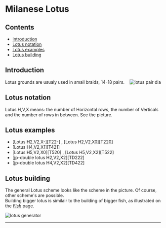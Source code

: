 # Milanese Lotus

## Contents
* [Introduction](#introduction)
* [Lotus notation](#lotus-notation)
* [Lotus examples](#lotus-examples)
* [Lotus building](#lotus-building)

## Introduction
<img alt="lotus pair dia" align="right" src="https://maetempels.github.io/MAE-gf/images_wt/gf%20lotus%20wt.png">
Lotus grounds are usualy used in small braids, 14-18 pairs.

## Lotus notation
Lotus H,V,X means: the number of Horizontal rows, the number of Verticals and the number of rows in between. See the picture. 

## Lotus examples
* [Lotus H2,V2,X-][T22-] , [Lotus H2,V2,X0][T220]   
* [Lotus H4,V2,X1][T421]      
* [Lotus H5,V2,X0][T520] , [Lotus H5,V2,X2][T522]
* [jp-double lotus H2,V2,X2][TD222]
* [jp-double lotus H4,V2,X2][TD422]

## Lotus building
The general Lotus scheme looks like the scheme in the picture. Of course, other scheme's are possible.      
Building bigger lotus is similair to the building of bigger fish, as illustrated on the [_Fish_][fish-page] page.

![lotus generator][lotus_gen]

***

[fish-page]: https://maetempels.github.io/MAE-gf/docs/fish#fish-building
[lotus_wt]: https://maetempels.github.io/MAE-gf/images_wt/gf%20lotus%20wt.png
[lotus_gen]: https://maetempels.github.io/MAE-gf/images_wt/mx-lotus.png

[L220]: https://d-bl.github.io/GroundForge/index.html?m=5-%0A12%0A88%0A7-%3Bbricks%3B12%3B12%3B0%3B0&s1=ctc%20B4%3Dctcll%20A1%3Dctcrr%20A2%3Dctctt

[L22-]: https://d-bl.github.io/GroundForge/index.html?m=7-%0A12%0A88%3Bchecker%3B12%3B12%3B0%3B0&s1=ctc%20A3%3Dctclll%20A1%3Dctcrrr

[L520]: https://d-bl.github.io/GroundForge/index.html?m=7-%0A12%0A88%0A11%0A88%0A11%3Bchecker%3B20%3B12%3B0%3B0&s1=ctc%20A6%3Dctcllll%20A1%3Dlllctcr%20A2%3Drrctcll%20A3%3Dlctcrrr%20A4%3Drrrrctc

[L421]: https://d-bl.github.io/GroundForge/index.html?m=7-%0A-5%0A5-%0A12%0A88%0A11%0A88%3Bchecker%3B20%3B12%3B0%3B0&s1=ctc%20B7%3Dtctct%20A2%3Dctclll%20A3%3Dllctcr%20A4%3Drrctcl%20B5%3Dlllctc

[L522]: https://d-bl.github.io/GroundForge/index.html?m=7-%0A-5%0A5-%0A-5%0A21%0A88%0A11%0A88%0A11%3Bbricks%3B24%3B12%3B0%3B0&s1=ctc%20B1%3DA9%3DB8%3Dctct%20A3%3Dctcll%20A4%3Dllctc%20A5%3Drctcl%20B6%3Dctcrr%20B7%3Drrctc

[LD422]: https://d-bl.github.io/GroundForge/index.html?m=7-%0A-5%0A5-%0A-5%0A21%0A88%0A11%0A88%3Bbricks%3B24%3B16%3B0%3B0&s1=ctc%20B7%3Dctct%20B1%3DA8%3Dct

[LD222]: https://d-bl.github.io/GroundForge/index.html?m=7-%0A-5%0A5-%0A-5%0A21%0A88%3Bbricks%3B16%3B12%3B0%3B0&s1=ctc%20B5%3Dctct%20B1%3DA6%3Dct%20B3%3Dctcll%20B4%3Dctcrr

[L-22-]: https://d-bl.github.io/GroundForge/tiles?patchWidth=12&patchHeight=12&a1=ctc&a2=ctcll&b2=ctc&a3=ctcrr&b3=ctc&tile=7-,12,88&footsideStitch=ctctt&tileStitch=ctc&headsideStitch=ctctt&shiftColsSW=0&shiftRowsSW=3&shiftColsSE=2&shiftRowsSE=3

[L-220]: https://d-bl.github.io/GroundForge/tiles?patchWidth=12&patchHeight=12&a1=ctc&a2=ctcll&b2=ctc&a3=ctcrr&b3=ctc&a4=ctctt&tile=5-,12,88,7-&footsideStitch=ctctt&tileStitch=ctc&headsideStitch=ctctt&shiftColsSW=-1&shiftRowsSW=4&shiftColsSE=1&shiftRowsSE=4

[LD-222]: https://d-bl.github.io/GroundForge/tiles?patchWidth=12&patchHeight=12&a1=ctct&b2=ct&a3=ct&b4=ctc&a5=ctcll&b5=ctc&a6=ctcrr&b6=ctc&tile=7-,-5,5-,-5,21,88&footsideStitch=ctctt&tileStitch=ctc&headsideStitch=ctctt&shiftColsSW=-1&shiftRowsSW=6&shiftColsSE=1&shiftRowsSE=6

[L-421]: https://d-bl.github.io/GroundForge/tiles?patchWidth=12&patchHeight=16&a1=ctct&b2=ctct&a3=ctc&a4=ctclll&b4=ctc&a5=llctcr&b5=ctc&a6=rrctcl&b6=ctc&a7=ctcrrr&b7=ctc&tile=7-,-5,5-,12,88,11,88&footsideStitch=ctctt&tileStitch=ctc&headsideStitch=ctctt&shiftColsSW=0&shiftRowsSW=7&shiftColsSE=2&shiftRowsSE=7

[LD-422]: https://d-bl.github.io/GroundForge/tiles?patchWidth=12&patchHeight=16&a1=ctct&b2=ct&a3=ct&b4=ctc&a5=rrrctc&b5=ctc&a6=lctcrr&b6=ctc&a7=rctcll&b7=ctc&a8=lllctc&b8=ctc&tile=7-,-5,5-,-5,21,88,11,88&footsideStitch=ctctt&tileStitch=ctc&headsideStitch=ctctt&shiftColsSW=-1&shiftRowsSW=8&shiftColsSE=1&shiftRowsSE=8

[L-520]: https://d-bl.github.io/GroundForge/tiles?patchWidth=12&patchHeight=20&a1=ctc&a2=ctcllll&b2=ctc&a3=lllctcr&b3=ctc&a4=rrctcll&b4=ctc&a5=lctcrrr&b5=ctc&a6=rrrrctc&b6=ctc&tile=7-,12,88,11,88,11&footsideStitch=ctctt&tileStitch=ctc&headsideStitch=ctctt&shiftColsSW=0&shiftRowsSW=6&shiftColsSE=2&shiftRowsSE=6

[L-522]: https://d-bl.github.io/GroundForge/tiles?patchWidth=12&patchHeight=20&a1=ctct&b2=ctct&a3=ctct&b4=ctc&a5=ctcllll&b5=ctc&a6=lllctcr&b6=ctc&a7=rrctcll&b7=ctc&a8=lctcrrr&b8=ctc&a9=rrrrctc&b9=ctc&tile=7-,-5,5-,-5,21,88,11,88,11&footsideStitch=ctctt&tileStitch=ctc&headsideStitch=ctctt&shiftColsSW=-1&shiftRowsSW=9&shiftColsSE=1&shiftRowsSE=9





